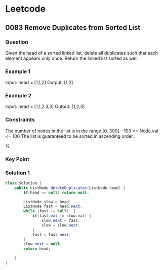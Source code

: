 # Leetcode

## 0083 Remove Duplicates from Sorted List

### Question

Given the head of a sorted linked list, delete all duplicates such that each element appears only once. Return the linked list sorted as well.

### Example 1

Input: head = [1,1,2]
Output: [1,2]

### Example 2

Input: head = [1,1,2,3,3]
Output: [1,2,3]

### Constraints

The number of nodes in the list is in the range [0, 300].
-100 <= Node.val <= 100
The list is guaranteed to be sorted in ascending order.

%

### Key Point

### Solution 1

```java
class Solution {
    public ListNode deleteDuplicates(ListNode head) {
        if(head == null) return null;

        ListNode slow = head;
        ListNode fast = head.next;
        while (fast != null)  {
            if(fast.val != slow.val) {
                slow.next = fast;
                slow = slow.next;
            }
            fast = fast.next;
        }
        slow.next = null;
        return head;

    }
}
```
